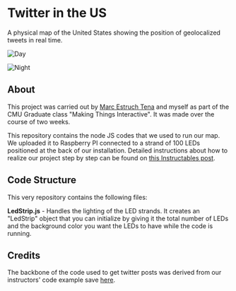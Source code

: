 # Twitter in the US
A physical map of the United States showing the position of geolocalized tweets in real time.

![Day](http://i.imgur.com/WMUR3rn.jpg)

![Night](http://i.imgur.com/WK7LFPc.jpg)

## About

This project was carried out by [Marc Estruch Tena](http://www.marcestruch.com) and myself as part of the CMU Graduate class "Making Things Interactive". It was made over the course of two weeks.

 This repository contains the node JS codes that we used to run our map. We uploaded it to Raspberry PI connected to a strand of 100 LEDs positioned at the back of our installation. Detailed instructions about how to realize our project step by step can be found on [this Instructables post](#).

## Code Structure

This very repository contains the following files:

**LedStrip.js** - Handles the lighting of the LED strands. It creates an "LedStrip" object that you can initialize by giving it the total number of LEDs and the background color you want the LEDs to have while the code is running.

## Credits

The backbone of the code used to get twitter posts was derived from our instructors' code example save [here](https://github.com/Making-Things-Interactive/node-twitter-example#readme).
